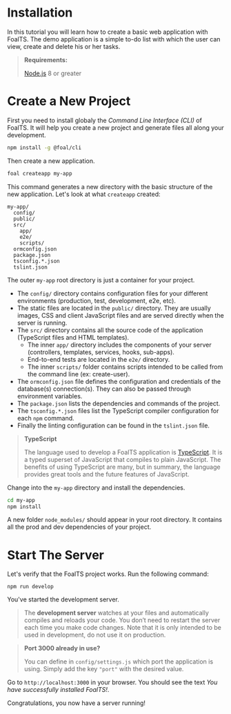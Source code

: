 # Installation

In this tutorial you will learn how to create a basic web application with FoalTS. The demo application is a simple to-do list with which the user can view, create and delete his or her tasks.

> **Requirements:**
>
> [Node.js](https://nodejs.org/en/) 8 or greater

# Create a New Project

First you need to install globaly the *Command Line Interface (CLI)* of FoalTS. It will help you create a new project and generate files all along your development.

```sh
npm install -g @foal/cli
```

Then create a new application.

```sh
foal createapp my-app
```

This command generates a new directory with the basic structure of the new application. Let's look at what `createapp` created:

```shell
my-app/
  config/
  public/
  src/
    app/
    e2e/
    scripts/
  ormconfig.json
  package.json
  tsconfig.*.json
  tslint.json
```

The outer `my-app` root directory is just a container for your project.
- The `config/` directory contains configuration files for your different environments (production, test, development, e2e, etc).
- The static files are located in the `public/` directory. They are usually images, CSS and client JavaScript files and are served directly when the server is running.
- The `src/` directory contains all the source code of the application (TypeScript files and HTML templates).
  - The inner `app/` directory includes the components of your server (controllers, templates, services, hooks, sub-apps).
  - End-to-end tests are located in the `e2e/` directory.
  - The inner `scripts/` folder contains scripts intended to be called from the command line (ex: create-user).
- The `ormconfig.json` file defines the configuration and credentials of the database(s) connection(s). They can also be passed through environment variables.
- The `package.json` lists the dependencies and commands of the project.
- The `tsconfig.*.json` files list the TypeScript compiler configuration for each `npm` command.
- Finally the linting configuration can be found in the `tslint.json` file.

> **TypeScript**
>
> The language used to develop a FoalTS application is [TypeScript](https://www.typescriptlang.org/). It is a typed superset of JavaScript that compiles to plain JavaScript. The benefits of using TypeScript are many, but in summary, the language provides great tools and the future features of JavaScript.

Change into the `my-app` directory and install the dependencies.

```sh
cd my-app
npm install
```

A new folder `node_modules/` should appear in your root directory. It contains all the prod and dev dependencies of your project.

# Start The Server

Let's verify that the FoalTS project works. Run the following command:

```
npm run develop
```

You've started the development server.

> The **development server** watches at your files and automatically compiles and reloads your code. You don’t need to restart the server each time you make code changes. Note that it is only intended to be used in development, do not use it on production.


> **Port 3000 already in use?**
>
> You can define in `config/settings.js` which port the application is using. Simply add the key `"port"` with the desired value.

Go to `http://localhost:3000` in your browser. You should see the text *You have successfully installed FoalTS!*.

Congratulations, you now have a server running!